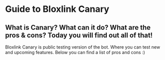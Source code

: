 # Guide to Bloxlink Canary

What is Canary? What can it do? What are the pros & cons? Today you will find out all of that!
---

Bloxlink Canary is public testing version of the bot. Where you can test new and upcoming features. Below you can find a list of pros and cons :)

<pros-cons
  intro="There are some pros and cons of Bloxlink Canary:"
  :good="[
    'Get features early.',
    'Better Performance because less people use it.',
    'Looks cool.'
  ]"
  :bad="[
    'Restarts frequently and has frequent downtimes.',
    'Unstable because it is a beta-testing version of Bloxlink',
    'Data isn't synced with Bloxlink or Bloxlink Pro.'
  ]"
/>
